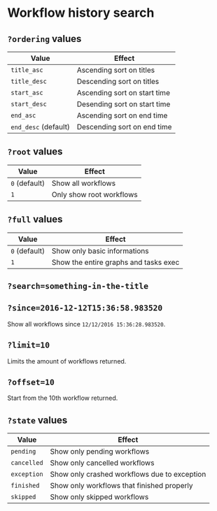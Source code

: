 # Workflow history search

## `?ordering` values

|Value|Effect|
|-----|------|
|`title_asc`|Ascending sort on titles|
|`title_desc`|Descending sort on titles|
|`start_asc`|Ascending sort on start time|
|`start_desc`|Desending sort on start time|
|`end_asc`|Ascending sort on end time|
|`end_desc` (default)|Descending sort on end time|

## `?root` values

|Value|Effect|
|-----|------|
|`0` (default)|Show all workflows|
|`1`|Only show root workflows|

## `?full` values

|Value|Effect|
|-----|------|
|`0` (default)|Show only basic informations|
|`1`|Show the entire graphs and tasks exec|

## `?search=something-in-the-title`

## `?since=2016-12-12T15:36:58.983520`

Show all workflows since `12/12/2016 15:36:28.983520`.

## `?limit=10`

Limits the amount of workflows returned.

## `?offset=10`

Start from the 10th workflow returned.

## `?state` values

|Value|Effect|
|-----|------|
|`pending`|Show only pending workflows|
|`cancelled`|Show only cancelled workflows|
|`exception`|Show only crashed workflows due to exception|
|`finished`|Show only workflows that finished properly|
|`skipped`|Show only skipped workflows|
